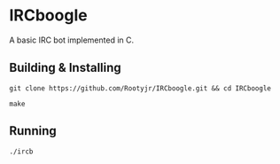 # IRCboogle
A basic IRC bot implemented in C.


## Building & Installing
`git clone https://github.com/Rootyjr/IRCboogle.git && cd IRCboogle` 

`make`


## Running
`./ircb`

